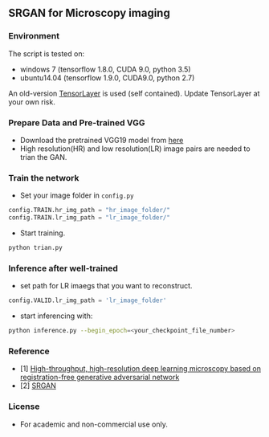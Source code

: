 ## SRGAN for Microscopy imaging

### Environment
The script is tested on:

- windows 7 (tensorflow 1.8.0, CUDA 9.0, python 3.5)
- ubuntu14.04 (tensorflow 1.9.0, CUDA9.0, python 2.7)

An old-version [TensorLayer](http://tensorlayer.readthedocs.io/en/latest/) is used (self contained). Update TensorLayer at your own risk.


### Prepare Data and Pre-trained VGG

- Download the pretrained VGG19 model from [here](https://mega.nz/#!xZ8glS6J!MAnE91ND_WyfZ_8mvkuSa2YcA7q-1ehfSm-Q1fxOvvs)
- High resolution(HR) and low resolution(LR) image pairs are needed to trian the GAN. 


### Train the network

- Set your image folder in `config.py`

```python
config.TRAIN.hr_img_path = "hr_image_folder/"
config.TRAIN.lr_img_path = "lr_image_folder/"
```
- Start training.

```bash
python trian.py
```

### Inference after well-trained

- set path for LR imaegs that you want to reconstruct.

```python 
config.VALID.lr_img_path = 'lr_image_folder'
```

- start inferencing with: 

```bash
python inference.py --begin_epoch=<your_checkpoint_file_number> 
```


### Reference
* [1] [High-throughput, high-resolution deep learning microscopy based on registration-free generative adversarial network](https://doi.org/10.1364/BOE.10.001044)
* [2] [SRGAN](https://github.com/tensorlayer/srgan)

### License

- For academic and non-commercial use only.
